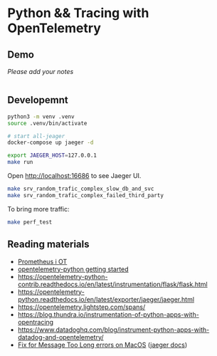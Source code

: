 # Python && Tracing with OpenTelemetry

## Demo

*Please add your notes*

```bash
```

## Developemnt


```bash
python3 -m venv .venv
source .venv/bin/activate
```

```bash
# start all-jeager
docker-compose up jaeger -d

export JAEGER_HOST=127.0.0.1
make run
```

Open [http://localhost:16686](http://localhost:16686) to see Jaeger UI.

```bash
make srv_random_trafic_complex_slow_db_and_svc
make srv_random_trafic_complex_failed_third_party
```

To bring more traffic:

```bash
make perf_test
```

## Reading materials

- [Prometheus i OT](https://open-telemetry.github.io/opentelemetry-python/getting-started.html#use-metrics-with-prometheus)
- [opentelemetry-python getting started](https://opentelemetry-python.readthedocs.io/en/stable/getting-started.html)
- https://opentelemetry-python-contrib.readthedocs.io/en/latest/instrumentation/flask/flask.html
- https://opentelemetry-python.readthedocs.io/en/latest/exporter/jaeger/jaeger.html
- https://opentelemetry.lightstep.com/spans/
- https://blog.thundra.io/instrumentation-of-python-apps-with-opentracing
- https://www.datadoghq.com/blog/instrument-python-apps-with-datadog-and-opentelemetry/
- [Fix for Message Too Long errors on MacOS](https://github.com/jaegertracing/jaeger-client-node/issues/124#issuecomment-324222456) ([jaeger docs](https://www.jaegertracing.io/docs/1.19/client-libraries/#emsgsize-and-udp-buffer-limits))